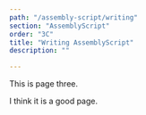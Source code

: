 ```yaml
---
path: "/assembly-script/writing"
section: "AssemblyScript"
order: "3C"
title: "Writing AssemblyScript"
description: ""

---
```


This is page three.

I think it is a good page.
